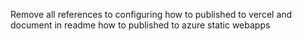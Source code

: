 Remove all references to configuring how to published to vercel and document in readme how to published to azure static webapps